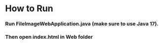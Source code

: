 # How to Run
  ### Run FileImageWebApplication.java (make sure to use Java 17).
  ### Then open index.html in Web folder
